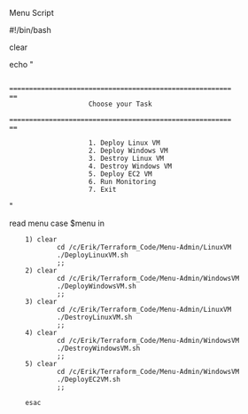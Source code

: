 Menu Script

#!/bin/bash

clear

echo "

                        ========================================================                                                                             ==
                        Choose your Task
                        ========================================================                                                                             ==

                        1. Deploy Linux VM
                        2. Deploy Windows VM
                        3. Destroy Linux VM
                        4. Destroy Windows VM
                        5. Deploy EC2 VM
                        6. Run Monitoring
                        7. Exit

"

read menu
case $menu in

        1) clear
                cd /c/Erik/Terraform_Code/Menu-Admin/LinuxVM
                ./DeployLinuxVM.sh
                ;;
        2) clear
                cd /c/Erik/Terraform_Code/Menu-Admin/WindowsVM
                ./DeployWindowsVM.sh 
                ;;
        3) clear 
                cd /c/Erik/Terraform_Code/Menu-Admin/LinuxVM
                ./DestroyLinuxVM.sh
                ;;
        4) clear 
                cd /c/Erik/Terraform_Code/Menu-Admin/WindowsVM
                ./DestroyWindowsVM.sh
                ;;
        5) clear
                cd /c/Erik/Terraform_Code/Menu-Admin/WindowsVM
                ./DeployEC2VM.sh
                ;;

        esac
